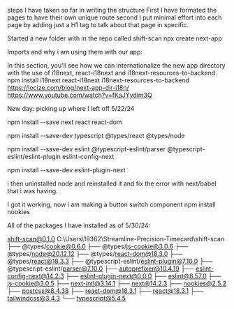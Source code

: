 steps I have taken so far in writing the structure
First I have formated the pages to have their own unique route
second I put minimal effort into each page by adding just a H1 tag
to talk about that page in specific. 

Started a new folder with in the repo called shift-scan
 npx create next-app


Imports and why i am using them with our app:

In this section, you'll see how we can internationalize the new app directory with the use of i18next, react-i18next and i18next-resources-to-backend.
npm install i18next react-i18next i18next-resources-to-backend
https://locize.com/blog/next-app-dir-i18n/
https://www.youtube.com/watch?v=fKaJYydim3Q



New day: picking up where I left off 5/22/24

npm install --save next react react-dom

npm install --save-dev typescript @types/react @types/node

npm install --save-dev eslint @typescript-eslint/parser @typescript-eslint/eslint-plugin eslint-config-next

npm install --save-dev eslint-plugin-next

i then uninstalled node and reinstalled it and fix the error with next/babel that i was having.

I got it working, now i am making a button switch component
npm install nookies



All of the packages I have installed as of 5/30/24: 

shift-scan@0.1.0 C:\Users\19362\Streamline-Precision-Timecard\shift-scan
├── @types/cookie@0.6.0
├── @types/js-cookie@3.0.6
├── @types/node@20.12.12
├── @types/react-dom@18.3.0
├── @types/react@18.3.3
├── @typescript-eslint/eslint-plugin@7.10.0
├── @typescript-eslint/parser@7.10.0
├── autoprefixer@10.4.19
├── eslint-config-next@14.2.3
├── eslint-plugin-next@0.0.0
├── eslint@8.57.0
├── js-cookie@3.0.5
├── next-intl@3.14.1
├── next@14.2.3
├── nookies@2.5.2
├── postcss@8.4.38
├── react-dom@18.3.1
├── react@18.3.1
├── tailwindcss@3.4.3
└── typescript@5.4.5

